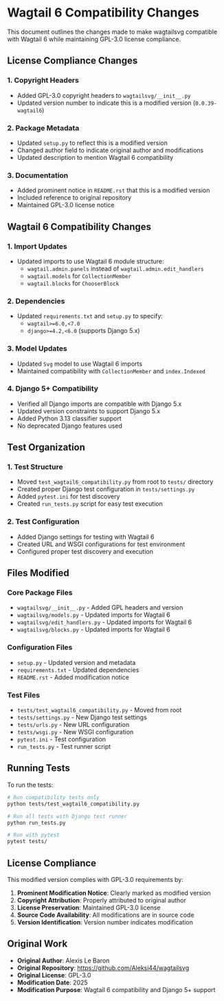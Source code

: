 # Wagtail 6 Compatibility Changes

This document outlines the changes made to make wagtailsvg compatible with Wagtail 6 while maintaining GPL-3.0 license compliance.

## License Compliance Changes

### 1. Copyright Headers

- Added GPL-3.0 copyright headers to `wagtailsvg/__init__.py`
- Updated version number to indicate this is a modified version (`0.0.39-wagtail6`)

### 2. Package Metadata

- Updated `setup.py` to reflect this is a modified version
- Changed author field to indicate original author and modifications
- Updated description to mention Wagtail 6 compatibility

### 3. Documentation

- Added prominent notice in `README.rst` that this is a modified version
- Included reference to original repository
- Maintained GPL-3.0 license notice

## Wagtail 6 Compatibility Changes

### 1. Import Updates

- Updated imports to use Wagtail 6 module structure:
  - `wagtail.admin.panels` instead of `wagtail.admin.edit_handlers`
  - `wagtail.models` for `CollectionMember`
  - `wagtail.blocks` for `ChooserBlock`

### 2. Dependencies

- Updated `requirements.txt` and `setup.py` to specify:
  - `wagtail>=6.0,<7.0`
  - `django>=4.2,<6.0` (supports Django 5.x)

### 3. Model Updates

- Updated `Svg` model to use Wagtail 6 imports
- Maintained compatibility with `CollectionMember` and `index.Indexed`

### 4. Django 5+ Compatibility

- Verified all Django imports are compatible with Django 5.x
- Updated version constraints to support Django 5.x
- Added Python 3.13 classifier support
- No deprecated Django features used

## Test Organization

### 1. Test Structure

- Moved `test_wagtail6_compatibility.py` from root to `tests/` directory
- Created proper Django test configuration in `tests/settings.py`
- Added `pytest.ini` for test discovery
- Created `run_tests.py` script for easy test execution

### 2. Test Configuration

- Added Django settings for testing with Wagtail 6
- Created URL and WSGI configurations for test environment
- Configured proper test discovery and execution

## Files Modified

### Core Package Files

- `wagtailsvg/__init__.py` - Added GPL headers and version
- `wagtailsvg/models.py` - Updated imports for Wagtail 6
- `wagtailsvg/edit_handlers.py` - Updated imports for Wagtail 6
- `wagtailsvg/blocks.py` - Updated imports for Wagtail 6

### Configuration Files

- `setup.py` - Updated version and metadata
- `requirements.txt` - Updated dependencies
- `README.rst` - Added modification notice

### Test Files

- `tests/test_wagtail6_compatibility.py` - Moved from root
- `tests/settings.py` - New Django test settings
- `tests/urls.py` - New URL configuration
- `tests/wsgi.py` - New WSGI configuration
- `pytest.ini` - Test configuration
- `run_tests.py` - Test runner script

## Running Tests

To run the tests:

```bash
# Run compatibility tests only
python tests/test_wagtail6_compatibility.py

# Run all tests with Django test runner
python run_tests.py

# Run with pytest
pytest tests/
```

## License Compliance

This modified version complies with GPL-3.0 requirements by:

1. **Prominent Modification Notice**: Clearly marked as modified version
2. **Copyright Attribution**: Properly attributed to original author
3. **License Preservation**: Maintained GPL-3.0 license
4. **Source Code Availability**: All modifications are in source code
5. **Version Identification**: Version number indicates modification

## Original Work

- **Original Author**: Alexis Le Baron
- **Original Repository**: https://github.com/Aleksi44/wagtailsvg
- **Original License**: GPL-3.0
- **Modification Date**: 2025
- **Modification Purpose**: Wagtail 6 compatibility and Django 5+ support
